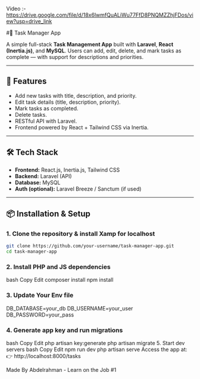 Video :- https://drive.google.com/file/d/18x6lwmfQuALiWu77FfD8PNQMZZhjFDos/view?usp=drive_link

#📝 Task Manager App

A simple full-stack **Task Management App** built with **Laravel**, **React (Inertia.js)**, and **MySQL**. Users can add, edit, delete, and mark tasks as complete — with support for descriptions and priorities.

---

## 🚀 Features

- Add new tasks with title, description, and priority.
- Edit task details (title, description, priority).
- Mark tasks as completed.
- Delete tasks.
- RESTful API with Laravel.
- Frontend powered by React + Tailwind CSS via Inertia.

---

## 🛠️ Tech Stack

- **Frontend:** React.js, Inertia.js, Tailwind CSS
- **Backend:** Laravel (API)
- **Database:** MySQL
- **Auth (optional):** Laravel Breeze / Sanctum (if used)

---

## 📦 Installation & Setup

### 1. Clone the repository & install Xamp for localhost
```bash
git clone https://github.com/your-username/task-manager-app.git
cd task-manager-app
```

### 2. Install PHP and JS dependencies
bash
Copy
Edit
composer install
npm install

### 3. Update Your Env file
DB_DATABASE=your_db
DB_USERNAME=your_user
DB_PASSWORD=your_pass

### 4. Generate app key and run migrations
bash
Copy
Edit
php artisan key:generate
php artisan migrate
5. Start dev servers
bash
Copy
Edit
npm run dev
php artisan serve
Access the app at:
👉 http://localhost:8000/tasks

Made By Abdelrahman - Learn on the Job #1

